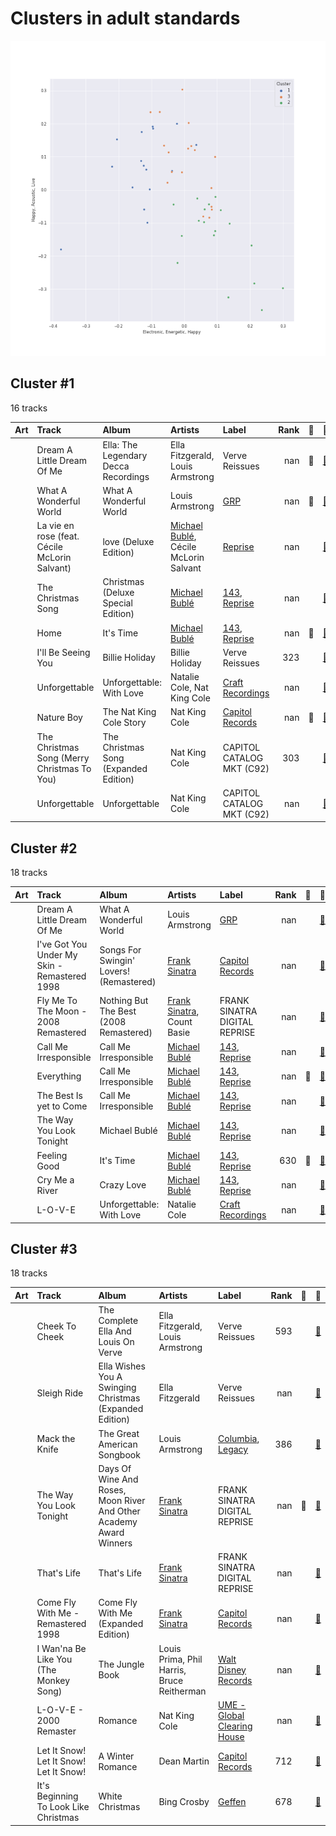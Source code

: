 # Clusters in adult standards

![Comparison of Cluster](../../../images/genres/adult_standards/clusters/clusters_scatter.png)

## Cluster #1

16 tracks

| Art | Track | Album | Artists | Label | Rank | 💚 | 🔗 |
|:---|:---|:---|:---|:---|---:|:---|:---|
| <img src="https://i.scdn.co/image/ab67616d0000b273807cc4e6a97c1a67c8b69803" alt="" width="50" /> | Dream A Little Dream Of Me | Ella: The Legendary Decca Recordings | Ella Fitzgerald, Louis Armstrong | Verve Reissues | nan | 💚 | [🔗](https://open.spotify.com/track/0KBvapFwuz8gPKu6Gw23WN) |
| <img src="https://i.scdn.co/image/ab67616d0000b273845a5660b804e5f3e821fbed" alt="" width="50" /> | What A Wonderful World | What A Wonderful World | Louis Armstrong | [GRP](../../../../labels/grp) | nan | 💚 | [🔗](https://open.spotify.com/track/29U7stRjqHU6rMiS8BfaI9) |
| <img src="https://i.scdn.co/image/ab67616d0000b2735f3f20826d44c30a017fd68e" alt="" width="50" /> | La vie en rose (feat. Cécile McLorin Salvant) | love (Deluxe Edition) | [Michael Bublé](../../../../artists/michael_bublé/overview.md), Cécile McLorin Salvant | [Reprise](../../../../labels/reprise) | nan | | [🔗](https://open.spotify.com/track/1QELw50Dl95LusF6uOkDqk) |
| <img src="https://i.scdn.co/image/ab67616d0000b273119e4094f07a8123b471ac1d" alt="" width="50" /> | The Christmas Song | Christmas (Deluxe Special Edition) | [Michael Bublé](../../../../artists/michael_bublé/overview.md) | [143](../../../../labels/143), [Reprise](../../../../labels/reprise) | nan | | [🔗](https://open.spotify.com/track/4SWAozNLRfZXF25ghKqm2q) |
| <img src="https://i.scdn.co/image/ab67616d0000b273030f9cd9be82fcec657f545b" alt="" width="50" /> | Home | It's Time | [Michael Bublé](../../../../artists/michael_bublé/overview.md) | [143](../../../../labels/143), [Reprise](../../../../labels/reprise) | nan | 💚 | [🔗](https://open.spotify.com/track/3ISaSNZCxIzTGwQuBq6Xrr) |
| <img src="https://i.scdn.co/image/ab67616d0000b273f8743d2c7812763f7f66e83b" alt="" width="50" /> | I'll Be Seeing You | Billie Holiday | Billie Holiday | Verve Reissues | 323 | | [🔗](https://open.spotify.com/track/4smkJW6uzoHxGReZqqwHS5) |
| <img src="https://i.scdn.co/image/ab67616d0000b273dfb2b41e8669c38536b7c3b6" alt="" width="50" /> | Unforgettable | Unforgettable: With Love | Natalie Cole, Nat King Cole | [Craft Recordings](../../../../labels/craft_recordings) | nan | | [🔗](https://open.spotify.com/track/2MVQbDuhVs2muWFURtIdNb) |
| <img src="https://i.scdn.co/image/ab67616d0000b273deac5adf07affb5fec422701" alt="" width="50" /> | Nature Boy | The Nat King Cole Story | Nat King Cole | [Capitol Records](../../../../labels/capitol_records) | nan | 💚 | [🔗](https://open.spotify.com/track/2WMyu5IYgxEuCd6xgFgJrl) |
| <img src="https://i.scdn.co/image/ab67616d0000b27330dc6027fd140c7ba68e900c" alt="" width="50" /> | The Christmas Song (Merry Christmas To You) | The Christmas Song (Expanded Edition) | Nat King Cole | CAPITOL CATALOG MKT (C92) | 303 | | [🔗](https://open.spotify.com/track/4PS1e8f2LvuTFgUs1Cn3ON) |
| <img src="https://i.scdn.co/image/ab67616d0000b273fdd261528e3590ac36bb85f0" alt="" width="50" /> | Unforgettable | Unforgettable | Nat King Cole | CAPITOL CATALOG MKT (C92) | nan | | [🔗](https://open.spotify.com/track/648TTtYB0bH0P8Hfy0FmkL) |
## Cluster #2

18 tracks

| Art | Track | Album | Artists | Label | Rank | 💚 | 🔗 |
|:---|:---|:---|:---|:---|---:|:---|:---|
| <img src="https://i.scdn.co/image/ab67616d0000b273845a5660b804e5f3e821fbed" alt="" width="50" /> | Dream A Little Dream Of Me | What A Wonderful World | Louis Armstrong | [GRP](../../../../labels/grp) | nan | | [🔗](https://open.spotify.com/track/3HuJDcOWx0gE9Yng2uWY7K) |
| <img src="https://i.scdn.co/image/ab67616d0000b273d7720a6a8b713b833313f396" alt="" width="50" /> | I've Got You Under My Skin - Remastered 1998 | Songs For Swingin' Lovers! (Remastered) | [Frank Sinatra](../../../../artists/frank_sinatra/overview.md) | [Capitol Records](../../../../labels/capitol_records) | nan | | [🔗](https://open.spotify.com/track/3aEJMh1cXKEjgh52claxQp) |
| <img src="https://i.scdn.co/image/ab67616d0000b273b81d66d1416afa139d12767b" alt="" width="50" /> | Fly Me To The Moon - 2008 Remastered | Nothing But The Best (2008 Remastered) | [Frank Sinatra](../../../../artists/frank_sinatra/overview.md), Count Basie | FRANK SINATRA DIGITAL REPRISE | nan | | [🔗](https://open.spotify.com/track/7FXj7Qg3YorUxdrzvrcY25) |
| <img src="https://i.scdn.co/image/ab67616d0000b2732ceedc8c879a1f6784fbeef5" alt="" width="50" /> | Call Me Irresponsible | Call Me Irresponsible | [Michael Bublé](../../../../artists/michael_bublé/overview.md) | [143](../../../../labels/143), [Reprise](../../../../labels/reprise) | nan | | [🔗](https://open.spotify.com/track/25RxZw46RfYpVWMIrIeZDS) |
| <img src="https://i.scdn.co/image/ab67616d0000b2732ceedc8c879a1f6784fbeef5" alt="" width="50" /> | Everything | Call Me Irresponsible | [Michael Bublé](../../../../artists/michael_bublé/overview.md) | [143](../../../../labels/143), [Reprise](../../../../labels/reprise) | nan | 💚 | [🔗](https://open.spotify.com/track/4T6HLdP6OcAtqC6tGnQelG) |
| <img src="https://i.scdn.co/image/ab67616d0000b2732ceedc8c879a1f6784fbeef5" alt="" width="50" /> | The Best Is yet to Come | Call Me Irresponsible | [Michael Bublé](../../../../artists/michael_bublé/overview.md) | [143](../../../../labels/143), [Reprise](../../../../labels/reprise) | nan | | [🔗](https://open.spotify.com/track/56t3m0lqE6zU1EfgFOPqst) |
| <img src="https://i.scdn.co/image/ab67616d0000b273b732a522a686bb304a5d3fdf" alt="" width="50" /> | The Way You Look Tonight | Michael Bublé | [Michael Bublé](../../../../artists/michael_bublé/overview.md) | [143](../../../../labels/143), [Reprise](../../../../labels/reprise) | nan | | [🔗](https://open.spotify.com/track/4YGlRLe6TeBRiXFByBqldf) |
| <img src="https://i.scdn.co/image/ab67616d0000b273030f9cd9be82fcec657f545b" alt="" width="50" /> | Feeling Good | It's Time | [Michael Bublé](../../../../artists/michael_bublé/overview.md) | [143](../../../../labels/143), [Reprise](../../../../labels/reprise) | 630 | 💚 | [🔗](https://open.spotify.com/track/72PwtNhRrZXNnYeRg5xQ46) |
| <img src="https://i.scdn.co/image/ab67616d0000b273f0cc194252888c6658c706ab" alt="" width="50" /> | Cry Me a River | Crazy Love | [Michael Bublé](../../../../artists/michael_bublé/overview.md) | [143](../../../../labels/143), [Reprise](../../../../labels/reprise) | nan | | [🔗](https://open.spotify.com/track/5i04Jy87RLxoZszJqY3QAN) |
| <img src="https://i.scdn.co/image/ab67616d0000b273dfb2b41e8669c38536b7c3b6" alt="" width="50" /> | L-O-V-E | Unforgettable: With Love | Natalie Cole | [Craft Recordings](../../../../labels/craft_recordings) | nan | | [🔗](https://open.spotify.com/track/637xWjdmJY7CAQJsnsT7Fs) |
## Cluster #3

18 tracks

| Art | Track | Album | Artists | Label | Rank | 💚 | 🔗 |
|:---|:---|:---|:---|:---|---:|:---|:---|
| <img src="https://i.scdn.co/image/ab67616d0000b273a0b669c5273f36ffefcf1ebc" alt="" width="50" /> | Cheek To Cheek | The Complete Ella And Louis On Verve | Ella Fitzgerald, Louis Armstrong | Verve Reissues | 593 | | [🔗](https://open.spotify.com/track/33jt3kYWjQzqn3xyYQ5ZEh) |
| <img src="https://i.scdn.co/image/ab67616d0000b27356849c42c652a7e4025fd6eb" alt="" width="50" /> | Sleigh Ride | Ella Wishes You A Swinging Christmas (Expanded Edition) | Ella Fitzgerald | Verve Reissues | nan | | [🔗](https://open.spotify.com/track/4ukUoXLuFzMixyZyabSGc4) |
| <img src="https://i.scdn.co/image/ab67616d0000b273ea98b57fdcecd7e3c115c8a8" alt="" width="50" /> | Mack the Knife | The Great American Songbook | Louis Armstrong | [Columbia](../../../../labels/columbia), [Legacy](../../../../labels/legacy) | 386 | | [🔗](https://open.spotify.com/track/0RNxWy0PC3AyH4ThH3aGK6) |
| <img src="https://i.scdn.co/image/ab67616d0000b273ff0dae802acb38075786b58c" alt="" width="50" /> | The Way You Look Tonight | Days Of Wine And Roses, Moon River And Other Academy Award Winners | [Frank Sinatra](../../../../artists/frank_sinatra/overview.md) | FRANK SINATRA DIGITAL REPRISE | nan | 💚 | [🔗](https://open.spotify.com/track/0elmUoU7eMPwZX1Mw1MnQo) |
| <img src="https://i.scdn.co/image/ab67616d0000b2735c21d73934bb9760a2f791a2" alt="" width="50" /> | That's Life | That's Life | [Frank Sinatra](../../../../artists/frank_sinatra/overview.md) | FRANK SINATRA DIGITAL REPRISE | nan | | [🔗](https://open.spotify.com/track/4FmCUATNIarCQh72JYdvnm) |
| <img src="https://i.scdn.co/image/ab67616d0000b273068a5559744d17bd5e871740" alt="" width="50" /> | Come Fly With Me - Remastered 1998 | Come Fly With Me (Expanded Edition) | [Frank Sinatra](../../../../artists/frank_sinatra/overview.md) | [Capitol Records](../../../../labels/capitol_records) | nan | | [🔗](https://open.spotify.com/track/4hHbeIIKO5Y5uLyIEbY9Gn) |
| <img src="https://i.scdn.co/image/ab67616d0000b273d897c1143b832479966b407d" alt="" width="50" /> | I Wan'na Be Like You (The Monkey Song) | The Jungle Book | Louis Prima, Phil Harris, Bruce Reitherman | [Walt Disney Records](../../../../labels/walt_disney_records) | nan | | [🔗](https://open.spotify.com/track/2EeVPGHq2I7fjeDfT6LEYX) |
| <img src="https://i.scdn.co/image/ab67616d0000b2733f03db3f454ff7b2c3b4fe62" alt="" width="50" /> | L-O-V-E - 2000 Remaster | Romance | Nat King Cole | [UME - Global Clearing House](../../../../labels/ume_-_global_clearing_house) | nan | | [🔗](https://open.spotify.com/track/6OHPdG4tYiHRPUHwf68nRU) |
| <img src="https://i.scdn.co/image/ab67616d0000b2736d88028a85c771f37374c8ea" alt="" width="50" /> | Let It Snow! Let It Snow! Let It Snow! | A Winter Romance | Dean Martin | [Capitol Records](../../../../labels/capitol_records) | 712 | | [🔗](https://open.spotify.com/track/2uFaJJtFpPDc5Pa95XzTvg) |
| <img src="https://i.scdn.co/image/ab67616d0000b2738004cd6b343732b0e1e666f5" alt="" width="50" /> | It's Beginning To Look Like Christmas | White Christmas | Bing Crosby | [Geffen](../../../../labels/geffen) | 678 | | [🔗](https://open.spotify.com/track/44mYhOVgerj2qPjkGDVA6n) |